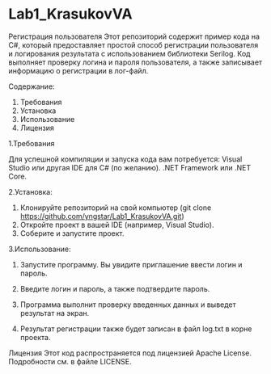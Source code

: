 # Lab1_KrasukovVA
Регистрация пользователя
Этот репозиторий содержит пример кода на C#, который предоставляет простой способ регистрации пользователя и логирования результата с использованием библиотеки Serilog. Код выполняет проверку логина и пароля пользователя, а также записывает информацию о регистрации в лог-файл.

Содержание:

1) Требования
2) Установка
3) Использование
4) Лицензия

1.Требования

Для успешной компиляции и запуска кода вам потребуется:
Visual Studio или другая IDE для C# (по желанию).
.NET Framework или .NET Core.

2.Установка:

1) Клонируйте репозиторий на свой компьютер (git clone https://github.com/yngstar/Lab1_KrasukovVA.git)
2) Откройте проект в вашей IDE (например, Visual Studio).
3) Соберите и запустите проект.

3.Использование:

1) Запустите программу. Вы увидите приглашение ввести логин и пароль.

2) Введите логин и пароль, а также подтвердите пароль.

3) Программа выполнит проверку введенных данных и выведет результат на экран.

4) Результат регистрации также будет записан в файл log.txt в корне проекта.

Лицензия
Этот код распространяется под лицензией Apache License. Подробности см. в файле LICENSE.
